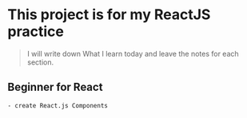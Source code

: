 # This project is for my ReactJS practice
> I will write down What I learn today and leave the notes for each section.

## Beginner for React
    - create React.js Components